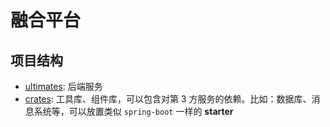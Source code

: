 # 融合平台

## 项目结构

- [ultimates](ultimates/): 后端服务
- [crates](crates/): 工具库、组件库，可以包含对第 3 方服务的依赖。比如：数据库、消息系统等，可以放置类似 `spring-boot` 一样的 **starter**
